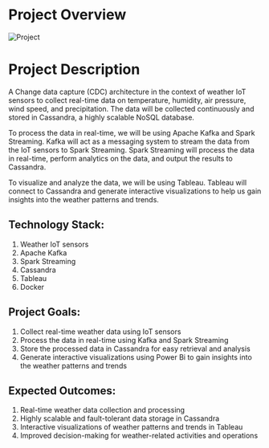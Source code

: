 # Project Overview



![Project](https://user-images.githubusercontent.com/69304233/220451608-c3f34112-6c2a-4278-a053-1c81a3588c51.png)


# Project Description

A Change data capture (CDC) architecture in the context of weather IoT sensors to collect real-time data on temperature, humidity, air pressure, wind speed, and precipitation. The data will be collected continuously and stored in Cassandra, a highly scalable NoSQL database.

To process the data in real-time, we will be using Apache Kafka and Spark Streaming. Kafka will act as a messaging system to stream the data from the IoT sensors to Spark Streaming. Spark Streaming will process the data in real-time, perform analytics on the data, and output the results to Cassandra.

To visualize and analyze the data, we will be using Tableau. Tableau will connect to Cassandra and generate interactive visualizations to help us gain insights into the weather patterns and trends.

## Technology Stack:
1. Weather IoT sensors
2. Apache Kafka
3. Spark Streaming
4. Cassandra
5. Tableau
6. Docker

## Project Goals:
1. Collect real-time weather data using IoT sensors
2. Process the data in real-time using Kafka and Spark Streaming
3. Store the processed data in Cassandra for easy retrieval and analysis
4. Generate interactive visualizations using Power Bi to gain insights into the weather patterns and trends

## Expected Outcomes:
1. Real-time weather data collection and processing
2. Highly scalable and fault-tolerant data storage in Cassandra
3. Interactive visualizations of weather patterns and trends in Tableau
4. Improved decision-making for weather-related activities and operations
